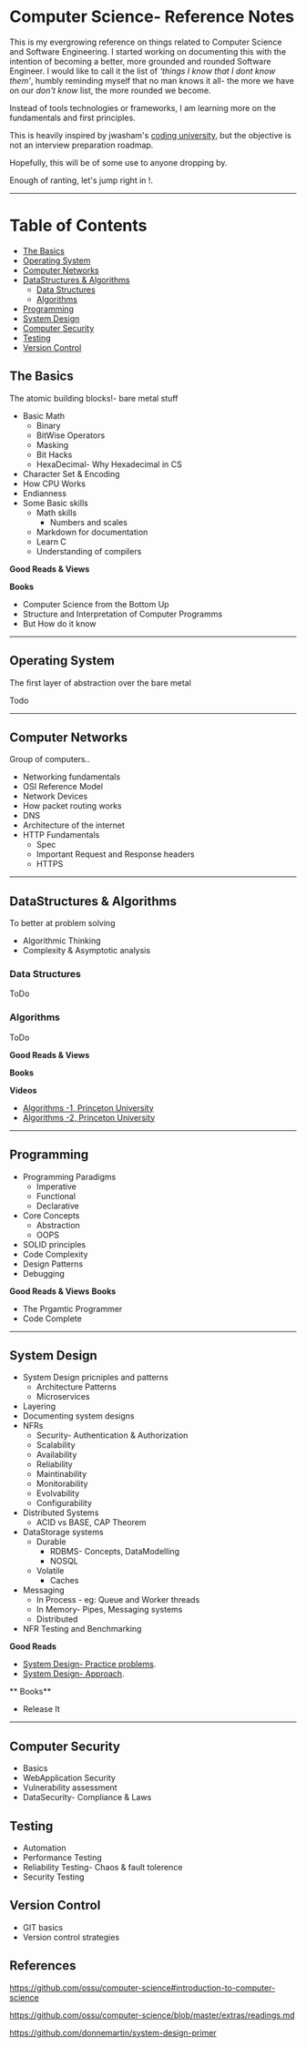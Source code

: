 
# Computer Science- Reference Notes

This is my evergrowing reference on things related to Computer Science and Software Engineering. I started working on documenting this with the intention of becoming a better, more grounded and rounded Software Engineer. I would like to call it the list of *'things I know that I dont know them'*, humbly reminding myself that no man knows it all- the more we have on our *don't know* list, the more rounded we become.

Instead of tools technologies or frameworks, I am learning more on the fundamentals and first principles. 

This is heavily inspired by jwasham's [coding university](https://github.com/jwasham/coding-interview-university), but the objective is not an interview preparation roadmap.

Hopefully, this will be of some use to anyone dropping by.

Enough of ranting, let's jump right in !.

---
# Table of Contents
- [The Basics](#the-basics)
- [Operating System](#operating-system)
- [Computer Networks](#computer-networks)
- [DataStructures & Algorithms](#datastructures--algorithms)
	- [Data Structures](#data-structures)
	- [Algorithms](#algorithms)
- [Programming](#programming)
- [System Design](#system-design)
- [Computer Security](#computer-security)
- [Testing](#testing)
- [Version Control](#version-control)

## The Basics

The atomic building blocks!- bare metal stuff

- Basic Math
 	- Binary
 	- BitWise Operators
 	- Masking
 	- Bit Hacks
 	- HexaDecimal- Why Hexadecimal in CS
- Character Set & Encoding
- How CPU Works
- Endianness
- Some Basic skills
	- Math skills
		-  Numbers and scales
	- Markdown for documentation
	- Learn C
	- Understanding of compilers


**Good Reads & Views**

**Books**
* Computer Science from the Bottom Up
* Structure and Interpretation of Computer Programms
* But How do it know

---

## Operating System

The first layer of abstraction over the bare metal

Todo

---

## Computer Networks

Group of computers..

* Networking fundamentals
* OSI Reference Model
* Network Devices
* How packet routing works
* DNS
* Architecture of the internet
* HTTP Fundamentals
	* Spec
	* Important Request and Response headers
	* HTTPS

---


## DataStructures & Algorithms

To better at problem solving

* Algorithmic Thinking
* Complexity & Asymptotic analysis

### Data Structures
ToDo

### Algorithms
ToDo


**Good Reads & Views**

**Books**

**Videos**
* [Algorithms -1, Princeton University](https://www.coursera.org/learn/algorithms-part1/home/welcome)
* [Algorithms -2, Princeton University](https://www.coursera.org/learn/algorithms-part2/home/welcome)

---
## Programming
* Programming Paradigms
	* Imperative
	* Functional
	* Declarative
* Core Concepts
 	* Abstraction
 	* OOPS
* SOLID principles
* Code Complexity
* Design Patterns
* Debugging


**Good Reads & Views**
**Books**
* The Prgamtic Programmer
* Code Complete

---
## System Design
* System Design pricniples and patterns
	* Architecture Patterns
	* Microservices
* Layering
* Documenting system designs
* NFRs
	* Security- Authentication & Authorization
	* Scalability
	* Availability
	* Reliability
	* Maintinability
	* Monitorability
	* Evolvability
	* Configurability
* Distributed Systems
	* ACID vs BASE, CAP Theorem
* DataStorage systems
	* Durable
 		* RDBMS- Concepts, DataModelling
 		* NOSQL
	* Volatile
 		* Caches
* Messaging
	* In Process - eg: Queue and Worker threads
	* In Memory- Pipes, Messaging systems
	* Distributed
* NFR Testing and Benchmarking


**Good Reads**
* [System Design- Practice problems](http://blog.gainlo.co/index.php/2016/08/28/design-ecommerce-website-part-ii/).
* [System Design- Approach](http://blog.gainlo.co/index.php/2015/10/22/8-things-you-need-to-know-before-system-design-interviews/).

** Books**
* Release It

---

## Computer Security
* Basics
* WebApplication Security
* Vulnerability assessment
* DataSecurity- Compliance & Laws

## Testing
* Automation
* Performance Testing
* Reliability Testing- Chaos & fault tolerence
* Security Testing


## Version Control
* GIT basics
* Version control strategies

## References
https://github.com/ossu/computer-science#introduction-to-computer-science

https://github.com/ossu/computer-science/blob/master/extras/readings.md

https://github.com/donnemartin/system-design-primer








